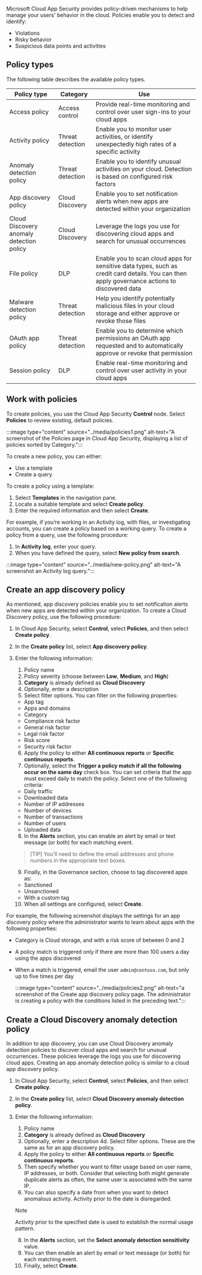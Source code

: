 Microsoft Cloud App Security provides policy-driven mechanisms to help manage your users' behavior in the cloud. Policies enable you to detect and identify:

- Violations
- Risky behavior
- Suspicious data points and activities

## Policy types

The following table describes the available policy types. 

| Policy type                               | Category          | Use                                                          |
| ----------------------------------------- | ----------------- | ------------------------------------------------------------ |
| Access policy                             | Access  control   | Provide  real-time monitoring and control over user sign-ins to your cloud apps |
| Activity  policy                          | Threat  detection | Enable you to  monitor user activities, or identify unexpectedly high rates of a specific  activity |
| Anomaly  detection policy                 | Threat detection  | Enable you to  identify unusual activities on your cloud. Detection is based on configured  risk factors |
| App discovery  policy                     | Cloud  Discovery  | Enable you to  set notification alerts when new apps are detected within your organization |
| Cloud Discovery  anomaly detection policy | Cloud  Discovery  | Leverage the  logs you use for discovering cloud apps and search for unusual occurrences |
| File policy                               | DLP               | Enable you to  scan cloud apps for sensitive data types, such as credit card details. You  can then apply governance actions to discovered data |
| Malware  detection policy                 | Threat  detection | Help you  identify potentially malicious files in your cloud storage and either approve  or revoke those files |
| OAuth app  policy                         | Threat  detection | Enable you to  determine which permissions an OAuth app requested and to automatically  approve or revoke that permission |
| Session  policy                           | DLP               | Enable real-time  monitoring and control over user activity in your cloud apps |


## Work with policies

To create policies, you use the Cloud App Security **Control** node. Select **Policies** to review existing, default policies. 

:::image type="content" source="../media/policies1.png" alt-text="A screenshot of the Policies page in Cloud App Security, displaying a list of policies sorted by Category.":::

To create a new policy, you can either:

- Use a template
- Create a query

To create a policy using a template:

1. Select **Templates** in the navigation pane. 
2. Locate a suitable template and select **Create policy**. 
3. Enter the required information and then select **Create**.

For example, if you’re working in an Activity log, with files, or investigating accounts, you can create a policy based on a working query. To create a policy from a query, use the following procedure: 

1. In **Activity log**, enter your query. 
2. When you have defined the query, select **New policy from search**. 


:::image type="content" source="../media/new-policy.png" alt-text="A screenshot an Activity log query.":::

## Create an app discovery policy

As mentioned, app discovery policies enable you to set notification alerts when new apps are detected within your organization. To create a Cloud Discovery policy, use the following procedure:

1. In Cloud App Security, select **Control**, select **Policies**, and then select **Create policy**.
2. In the **Create policy** list, select **App discovery policy**. 
3. Enter the following information: 

   1. Policy name
   2. Policy severity (choose between **Low**, **Medium**, and **High**)
   3. **Category** is already defined as **Cloud Discovery**
   4. Optionally, enter a description
   5. Select filter options. You can filter on the following properties:

     - App tag
     - Apps and domains
     - Category
     - Compliance risk factor
     - General risk factor
     - Legal risk factor
     - Risk score
     - Security risk factor

   6. Apply the policy to either **All continuous reports** or **Specific continuous reports**.
   7. Optionally, select the **Trigger a policy match if all the following occur on the same day** check box. You can set criteria that the app must exceed daily to match the policy. Select one of the following criteria:

    - Daily traffic
    - Downloaded data
    - Number of IP addresses
    - Number of devices
    - Number of transactions
    - Number of users
    - Uploaded data

   8. In the **Alerts** section, you can enable an alert by email or text message (or both) for each matching event. 
   
   > [TIP]
   > You’ll need to define the email addresses and phone numbers in the appropriate text boxes. 

   9. Finally, in the Governance section, choose to tag discovered apps as:

    - Sanctioned
    - Unsanctioned
    - With a custom tag
   
   10. When all settings are configured, select **Create**.

For example, the following screenshot displays the settings for an app discovery policy where the administrator wants to learn about apps with the following properties:

- Category is Cloud storage, and with a risk score of between 0 and 2
- A policy match is triggered only if there are more than 100 users a day using the apps discovered
- When a match is triggered, email the user `admin@contoso.com`, but only up to five times per day

   :::image type="content" source="../media/policies2.png" alt-text="a screenshot of the Create app discovery policy page. The administrator is creating a policy with the conditions listed in the preceding text.":::

## Create a Cloud Discovery anomaly detection policy

In addition to app discovery, you can use Cloud Discovery anomaly detection policies to discover cloud apps and search for unusual occurrences. These policies leverage the logs you use for discovering cloud apps. Creating an app anomaly detection policy is similar to a cloud app discovery policy. 

1. In Cloud App Security, select **Control**, select **Policies**, and then select **Create policy**.
2. In the **Create policy** list, select **Cloud Discovery anomaly detection policy**. 
3. Enter the following information: 
    1. Policy name
    2. **Category** is already defined as **Cloud Discovery**
    3. Optionally, enter a description
    4d. Select filter options. These are the same as for an app discovery policy.
    5. Apply the policy to either **All continuous reports** or **Specific continuous reports**.
    6. Then specify whether you want to filter usage based on user name, IP addresses, or both. Consider that selecting both might generate duplicate alerts as often, the same user is associated with the same IP.
    7. You can also specify a date from when you want to detect anomalous activity. Activity prior to the date is disregarded. 

    >[!NOTE]
    >Activity prior to the specified date is used to establish the normal usage pattern.

    8. In the **Alerts** section, set the **Select anomaly detection sensitivity** value. 
    9. You can then enable an alert by email or text message (or both) for each matching event. 
    10. Finally, select **Create**. 
